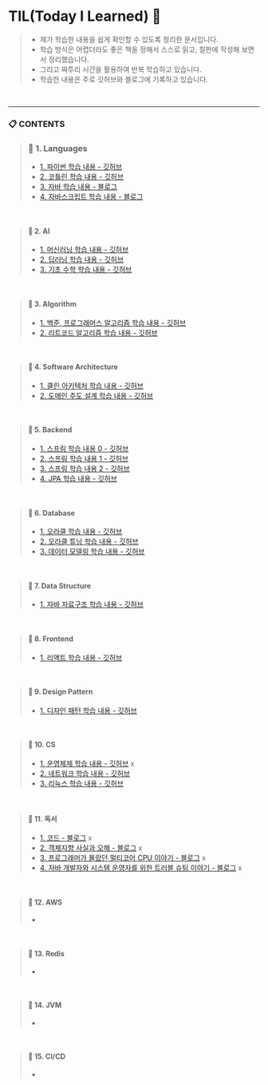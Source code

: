 
# TIL(Today I Learned) 🌱

> - 제가 학습한 내용을 쉽게 확인할 수 있도록 정리한 문서입니다.
> - 학습 방식은 어렵더라도 좋은 책을 정해서 스스로 읽고, 칠판에 작성해 보면서 정리했습니다.
> - 그리고 짜투리 시간을 활용하여 반복 학습하고 있습니다.
> - 학습한 내용은 주로 깃허브와 블로그에 기록하고 있습니다. 

<br>

<hr>

### 📋 CONTENTS
> ### 📌 1. Languages
> - [1. 파이썬 학습 내용 - 깃허브](https://github.com/jongheonleee/hello_my_python)
> - [2. 코틀린 학습 내용 - 깃허브](https://github.com/jongheonleee/kotlin)
> - [3. 자바 학습 내용 - 블로그](https://yeoneul-tech.tistory.com/category/Java)
> - [4. 자바스크립트 학습 내용 - 블로그](https://yeoneul-tech.tistory.com/category/JavaScript)

<br>

> #### 📌 2. AI
> - [1. 머신러닝 학습 내용 - 깃허브](https://github.com/jongheonleee/hello_my_machine_learning)
> - [2. 딥러닝 학습 내용 - 깃허브](https://github.com/jongheonleee/hello_my_deep_learning)
> - [3. 기초 수학 학습 내용 - 깃허브](https://github.com/jongheonleee/hello_my_mathematics)

<br>

> #### 📌 3. Algorithm 
> - [1. 백준, 프로그래머스 알고리즘 학습 내용 - 깃허브](https://github.com/jongheonleee/Algorithms)
> - [2. 리트코드 알고리즘 학습 내용 - 깃허브](https://github.com/jongheonleee/Leetcode)

<br>

> #### 📌 4. Software Architecture
> - [1. 클린 아키텍처 학습 내용 - 깃허브](https://github.com/jongheonleee/hello_my_architecture)
> - [2. 도메인 주도 설계 학습 내용 - 깃허브](https://github.com/jongheonleee/hello_my_domain_driven_design)

<br> 

> #### 📌 5. Backend 
> - [1. 스프링 학습 내용 0 - 깃허브](https://github.com/jongheonleee/hello_my_spring0)
> - [2. 스프링 학습 내용 1 - 깃허브](https://github.com/jongheonleee/hello_my_spring1)
> - [3. 스프링 학습 내용 2 - 깃허브](https://github.com/jongheonleee/hello_my_spring2)
> - [4. JPA 학습 내용 - 깃허브](https://github.com/jongheonleee/hello_my_jpa1)

<br> 

> #### 📌 6. Database 
> - [1. 오라클 학습 내용 - 깃허브](https://github.com/jongheonleee/hello_my_oracle)
> - [2. 오라클 튜닝 학습 내용 - 깃허브](https://github.com/jongheonleee/hello_my_oracle_tuning0)
> - [3. 데이터 모델링 학습 내용 - 깃허브](https://github.com/jongheonleee/data_modelling)

<br> 

> #### 📌 7. Data Structure 
> - [1. 자바 자료구조 학습 내용 - 깃허브](https://github.com/jongheonleee/data_structure)


<br> 

> #### 📌 8. Frontend 
> - [1. 리액트 학습 내용 - 깃허브](https://github.com/jongheonleee/hello_my_react)

<br>

> #### 📌 9. Design Pattern 
> - [1. 디자인 패턴 학습 내용 - 깃허브](https://github.com/jongheonleee/design_pattern)

<br>

> #### 📌 10. CS  
> - [1. 운영체제 학습 내용 - 깃허브]() x
> - [2. 네트워크 학습 내용 - 깃허브](https://github.com/jongheonleee/hello_my_network)
> - [3. 리눅스 학습 내용 - 깃허브](https://github.com/jongheonleee/hello_my_linux)

<br>

> #### 📌 11. 독서
> - [1. 코드 - 블로그]() x
> - [2. 객체지향 사실과 오해 - 블로그]() x
> - [3. 프로그래머가 몰랐던 멀티코어 CPU 이야기 - 블로그]() x
> - [4. 자바 개발자와 시스템 운영자를 위한 트러블 슈팅 이야기 - 블로그]() x


<br>

> #### 📌 12. AWS
> -

<br>

> #### 📌 13. Redis
> - 

<br>

> #### 📌 14. JVM
> - 

<br>

> #### 📌 15. CI/CD
> -  